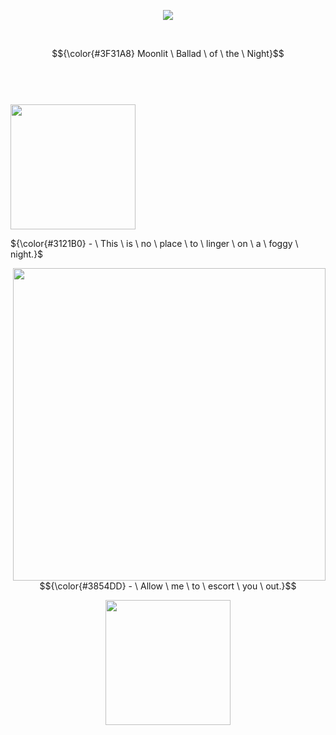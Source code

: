 <p align="center">
<img src="https://komarev.com/ghpvc/?username=p4rtypoison&style=plastic&base=1851&label=rarecandies&color=160643"/>
</p>


<br>


$${\color{#3F31A8} Moonlit \ Ballad \ of \ the \ Night}$$

#

<br>
<br> 
<a href="https://huffpuff.atabook.org/" target="_blank">
 <img src="https://github.com/user-attachments/assets/d535cb89-1004-49d0-b414-0fe4355c6ce7" width="200">
</a>
 
<br>



${\color{#3121B0} - \ This \ is \ no \ place \ to \ linger \ on \ a \ foggy \ night.}$


<img src="https://file.garden/aFQP9esOHyVvl9zD/zooo%20wee%20mama.png" width="500" align="right">
<p align="right">
 
$${\color{#3854DD} - \ Allow \ me \ to \ escort \ you \ out.}$$

</p>



<p align="center">
 <a href="https://huffpuff.atabook.org/" target="_blank">
<img src="https://github.com/user-attachments/assets/219f5139-8f1b-4014-9b00-50bd0f3263d0" width="200">
  <a href="https://listography.com/fiftyreasonstodie" target="_blank">
</p>

<br><br>
<br><br>
<br><br>
